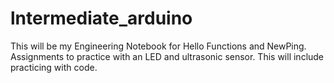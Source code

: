 # lntermediate_arduino

This will be my Engineering Notebook for Hello Functions and NewPing.
Assignments to practice with an LED and ultrasonic sensor. This will include practicing with code.
